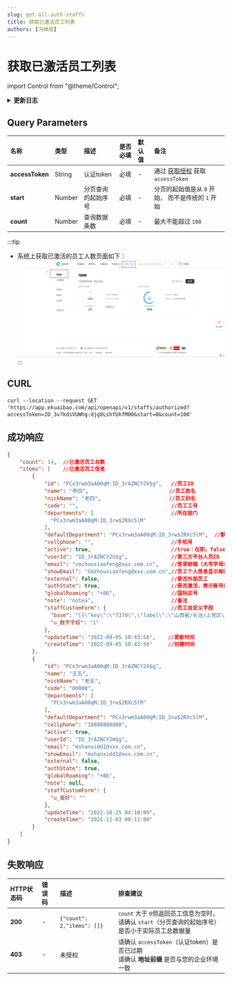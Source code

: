 ```yaml
---
slug: get-all-auth-staffs
title: 获取已激活员工列表
authors: [冯继成]
---
```


# 获取已激活员工列表 

import Control from "@theme/Control";

<Control
method="GET"
url="/api/openapi/v1/staffs/authorized"
/>

<details>
  <summary><b>更新日志</b></summary>
  <div>

  [**1.20.0**](/docs/open-api/notice/update-log#1200) &emsp; -> 🐞 响应信息中新增了 `nickName`（员工别名）字段。<br/>
  [**1.19.0**](/docs/open-api/notice/update-log#1190) &emsp; -> 🐞 响应信息中新增了 `globalRoaming`（国际区号）字段。<br/>
  [**0.7.161**](/docs/open-api/notice/update-log#07161)&emsp;-> 🆕 新增了本接口。<br/>

  </div>
</details>

## Query Parameters

| 名称 | 类型 | 描述 | 是否必填 | 默认值 | 备注 |
| :--- | :--- | :--- | :--- |:--- | :--- |
| **accessToken** | String  | 认证token	     | 必填 | - | 通过 [获取授权](/docs/open-api/getting-started/auth) 获取 `accessToken` |
| **start**       | Number  | 分页查询的起始序号 | 必填 | - | 分页的起始值是从 `0` 开始， 而不是传统的 `1` 开始 |
| **count**       | Number  | 查询数据条数      | 必填 | - | 最大不能超过 `100` |

:::tip
- 系统上获取已激活的员工人数页面如下：
![image](images/获取激活员工人数.png)
:::

## CURL
```shell
curl --location --request GET 'https://app.ekuaibao.com/api/openapi/v1/staffs/authorized?accessToken=ID_3v7kdsVUWhg:djg8LshfUkfM00&start=0&count=100'
```

## 成功响应
```json
{
    "count": 14,  //已激活员工总数
    "items": [    //已激活员工信息
        {
            "id": "PCx3rwm3aA00qM:ID_3rAZNCY2V$g",   //员工ID
            "name": "李四",                          //员工姓名
            "nickName": "老四",                      //员工别名
            "code": "",                              //员工工号
            "departments": [                         //所在部门
              "PCx3rwm3aA00qM:ID_3rw$2RXc5lM"
            ],
            "defaultDepartment": "PCx3rwm3aA00qM:ID_3rw$2RXc5lM",  //默认部门
            "cellphone": "",                         //手机号
            "active": true,                          //true：在职，false：已离职（账号逻辑删除，在系统上不可见）
            "userId": "ID_3rAZNCY2U$g",              //第三方平台人员ID
            "email": "cmzhouxiaofeng@xxx.com.cn",    //登录邮箱（大写字母全转换为小写字母）
            "showEmail": "Cmzhouxiaofeng@xxx.com.cn",//员工个人信息显示邮箱（大写字母保持不变）
            "external": false,                       //是否外部员工
            "authState": true,                       //是否激活，表示账号是否可用
            "globalRoaming": "+86",                  //国际区号
            "note": "notea",                         //备注
            "staffCustomForm": {                     //员工自定义字段
              "base": "[{\"key\":\"7370\",\"label\":\"山西省/长治/上党区\"}]",  //常驻地
              "u_数字字段": "1"
            },
            "updateTime": "2022-09-05 10:43:56",    //更新时间
            "createTime": "2022-09-05 10:43:56"     //创建时间
        },
        {
            "id": "PCx3rwm3aA00qM:ID_3rAZNCY2X$g",
            "name": "王五",
            "nickName": "老五",
            "code": "00008",
            "departments": [
              "PCx3rwm3aA00qM:ID_3rw$2RXc5lM"
            ],
            "defaultDepartment": "PCx3rwm3aA00qM:ID_3rw$2RXc5lM",
            "cellphone": "18888888888",
            "active": true,
            "userId": "ID_3rAZNCY2W$g",
            "email": "mshanxidd1@xxx.com.cn",
            "showEmail": "mshanxidd1@xxx.com.cn",
            "external": false,
            "authState": true,
            "globalRoaming": "+86",   
            "note": null,
            "staffCustomForm": {
              "u_爱好": ""
            },
            "updateTime": "2022-10-25 04:10:09",
            "createTime": "2021-11-03 00:11:08"
        }
    ]
}
```

## 失败响应
| HTTP状态码 | 错误码 | 描述 | 排查建议 |
| :--- | :--- | :--- | :--- |
| **200** | - | `{"count": 2,"items": []}` | `count` 大于 `0`但返回员工信息为空时，<br/>请确认 `start`（分页查询的起始序号）是否小于实际员工总数据量 | 
| **403** | - | 未授权 | 请确认 `accessToken`（认证token）是否已过期<br/>请确认 **地址前缀** 是否与您的企业环境一致 | 



